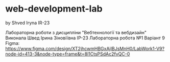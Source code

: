 # web-development-lab
by Shved Iryna IR-23

Лабораторна роботи з дисципліни "Вебтехнології та вебдизайн"
Виконала Швед Ірина Зіновіївна ІР-23
Лабораторна робота №1 Варіант 9
Figma: https://www.figma.com/design/XT2jhcwmHBGxAjIBJsMnH0/LabWork1-V9?node-id=413-3&node-type=frame&t=8l1CtsPSdAc2fvQC-0
